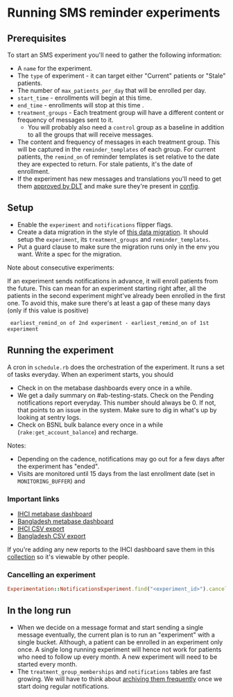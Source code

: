 # Running SMS reminder experiments

## Prerequisites
To start an SMS experiment you'll need to gather the following information:

- A `name` for the experiment.
- The `type` of experiment - it can target either "Current" patients or "Stale" patients.
- The number of `max_patients_per_day` that will be enrolled per day.
- `start_time` - enrollments will begin at this time.
- `end_time` - enrollments will stop at this time .
- `treatment_groups` - Each treatment group will have a different content or frequency of messages sent to it.
    - You will probably also need a `control` group as a baseline in addition to all the groups that will receive messages.
- The content and frequency of messages in each treatment group. This will be captured in the
  `reminder_templates` of each group.
  For current patients, the `remind_on` of reminder templates is set relative to the date
  they are expected to return. For stale patients, it's the date of enrollment.
- If the experiment has new messages and translations you'll need to get them [approved by DLT](doc/howto/bsnl/sms_reminders.md) and make sure they're present in
  [config](../config/data/bsnl_templates.yml).

## Setup
- Enable the `experiment` and `notifications` flipper flags.
- Create a data migration in the style of [this data migration](db/data/20220412130957_create_apr2022_ihci_experiment.rb).
It should setup the `experiment`, its `treatment_groups` and `reminder_templates`.
- Put a guard clause to make sure the migration runs only in the env you want. Write a spec for the migration.

Note about consecutive experiments:

If an experiment sends notifications in advance, it will enroll patients from the future.
This can mean for an experiment starting right after, all the patients in the second experiment might've already been enrolled
in the first one. To avoid this, make sure there's at least a gap of these many days (only if this value is positive)
```
 earliest_remind_on of 2nd experiment - earliest_remind_on of 1st experiment
```

## Running the experiment

A cron in `schedule.rb` does the orchestration of the experiment. It runs a set of tasks everyday.
When an experiment starts, you should
- Check in on the metabase dashboards every once in a while.
- We get a daily summary on #ab-testing-stats. Check on the Pending notifications report everyday. 
  This number should always be 0. If not, that points to an issue in the system. 
  Make sure to dig in what's up by looking at sentry logs.
- Check on BSNL bulk balance every once in a while (`rake:get_account_balance`) and recharge. 


Notes:
- Depending on the cadence, notifications may go out for a few days after the experiment has "ended".
- Visits are monitored until 15 days from the last enrollment date (set in `MONITORING_BUFFER`) and

### Important links

- [IHCI metabase dashboard](https://metabase.simple.org/dashboard/54-notifications-experiment-generic-dashboard)
- [Bangladesh metabase dashboard](https://metabase.bd.simple.org/dashboard/10-notifications-experiment-generic-dashboard)
- [IHCI CSV export](https://metabase.simple.org/question/496-a-b-experiments-statistical-analysis-report)
- [Bangladesh CSV export](https://metabase.bd.simple.org/question/132-a-b-experiments-nhf-statistical-analysis-report)

If you're adding any new reports to the IHCI dashboard save them in this [collection](https://metabase.simple.org/collection/43-a-b-testing-ihci-shared)
so it's viewable by other people.

### Cancelling an experiment
 
```ruby
Experimentation::NotificationsExperiment.find("<experiment_id>").cancel
```

## In the long run

- When we decide on a message format and start sending a single message eventually, the current plan
  is to run an "experiment" with a single bucket. Although, a patient can be enrolled in an experiment only once.
  A single long running experiment will hence not work for patients who need to follow up every month.
  A new experiment will need to be started every month.
- The `treatment_group_memberships` and `notifications` tables are fast growing. 
  We will have to think about [archiving them frequently](https://app.shortcut.com/simpledotorg/story/7931/data-archival-strategy-for-notification-communication-and-delivery-detail-records)
  once we start doing regular notifications.


